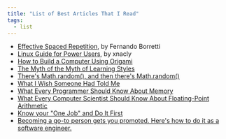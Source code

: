 ```yaml
---
title: "List of Best Articles That I Read"
tags:
  - list
---
```


- [Effective Spaced Repetition](https://borretti.me/article/effective-spaced-repetition), by Fernando Borretti
- [Linux Guide for Power Users](https://xnacly.me/posts/2022/linux-for-powerusers/), by xnacly
- [How to Build a Computer Using Origami](https://apieceofthepi.substack.com/p/how-to-build-a-computer-using-origami)
- [The Myth of the Myth of Learning Styles](https://nedbatchelder.com/blog/202309/the_myth_of_the_myth_of_learning_styles.html)
- [There's Math.random(), and then there's Math.random()](https://v8.dev/blog/math-random)
- [What I Wish Someone Had Told Me](https://blog.samaltman.com/what-i-wish-someone-had-told-me)
- [What Every Programmer Should Know About Memory](https://people.freebsd.org/~lstewart/articles/cpumemory.pdf)
- [What Every Computer Scientist Should Know About Floating-Point Arithmetic](https://docs.oracle.com/cd/E19957-01/806-3568/ncg_goldberg.html)
- [Know your "One Job" and Do It First](https://charity.wtf/2021/03/07/know-your-one-job-and-do-it-first/)
- [Becoming a go-to person gets you promoted. Here's how to do it as a software engineer.](https://careercutler.substack.com/p/becoming-a-go-to-person-gets-you)
